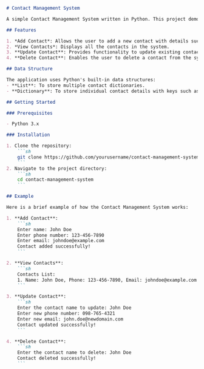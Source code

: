 

```markdown
# Contact Management System

A simple Contact Management System written in Python. This project demonstrates basic CRUD (Create, Read, Update, Delete) operations using lists and dictionaries.

## Features

1. *Add Contact*: Allows the user to add a new contact with details such as name, phone number, and email.
2. *View Contacts*: Displays all the contacts in the system.
3. **Update Contact**: Provides functionality to update existing contact details.
4. **Delete Contact**: Enables the user to delete a contact from the system.

## Data Structure

The application uses Python's built-in data structures:
- **List**: To store multiple contact dictionaries.
- **Dictionary**: To store individual contact details with keys such as `name`, `phone`, and `email`.

## Getting Started

### Prerequisites

- Python 3.x

### Installation

1. Clone the repository:
    ```sh
    git clone https://github.com/yourusername/contact-management-system.git
    ```
2. Navigate to the project directory:
    ```sh
    cd contact-management-system
    ```

## Example

Here is a brief example of how the Contact Management System works:

1. **Add Contact**:
    ```sh
    Enter name: John Doe
    Enter phone number: 123-456-7890
    Enter email: johndoe@example.com
    Contact added successfully!
    ```

2. **View Contacts**:
    ```sh
    Contacts List:
    1. Name: John Doe, Phone: 123-456-7890, Email: johndoe@example.com
    ```

3. **Update Contact**:
    ```sh
    Enter the contact name to update: John Doe
    Enter new phone number: 098-765-4321
    Enter new email: john.doe@newdomain.com
    Contact updated successfully!
    ```

4. **Delete Contact**:
    ```sh
    Enter the contact name to delete: John Doe
    Contact deleted successfully!
    ```
